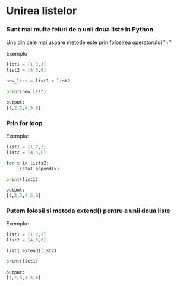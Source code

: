 # Unirea listelor

### Sunt mai multe feluri de a unii doua liste in Python.
Una din cele mai usoare metode este prin folosirea operatorului "+"

Exemplu

```python
list1 = [1,2,3]
list2 = [4,5,6]

new_list = list1 + list2

print(new_list)

output:
[1,2,3,4,5,6]
```

### Prin for loop

Exemplu:
```python
list1 = [1,2,3]
list2 = [4,5,6]

for x in lista2:
    lista1.append(x)

print(list1)

output:
[1,2,3,4,5,6]
```

### Putem folosii si metoda extend() pentru a unii doua liste

Exemplu:
```python
list1 = [1,2,3]
list2 = [4,5,6]

list1.extend(list2)

print(list1)

output:
[1,2,3,4,5,6]
```
